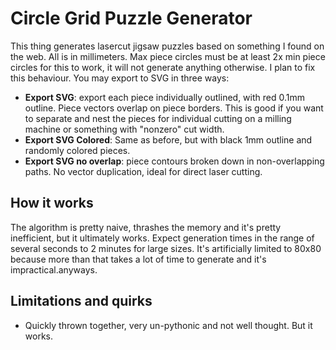 # Circle Grid Puzzle Generator

This thing generates lasercut jigsaw puzzles based on something I found on the web. All is in millimeters. Max piece circles must be at least 2x min piece circles for this to work, it will not generate anything otherwise. I plan to fix this behaviour.
You may export to SVG in three ways:
* **Export SVG**: export each piece individually outlined, with red 0.1mm outline. Piece vectors overlap on piece borders. This is good if you want to separate and nest the pieces for individual cutting on a milling machine or something with "nonzero" cut width.
* **Export SVG Colored**: Same as before, but with black 1mm outline and randomly colored pieces. 
* **Export SVG no overlap**: piece contours broken down in non-overlapping paths. No vector duplication, ideal for direct laser cutting.

## How it works

The algorithm is pretty naive, thrashes the memory and it's pretty inefficient, but it ultimately works. Expect generation times in the range of several seconds to 2 minutes for large sizes. It's artificially limited to 80x80 because more than that takes a lot of time to generate and it's impractical.anyways.

## Limitations and quirks

* Quickly thrown together, very un-pythonic and not well thought. But it works.


